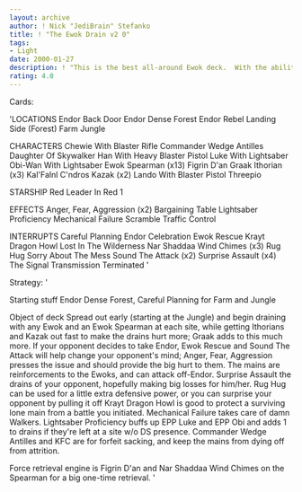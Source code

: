 ```yaml
---
layout: archive
author: ! Nick "JediBrain" Stefanko
title: ! "The Ewok Drain v2 0"
tags:
- Light
date: 2000-01-27
description: ! "This is the best all-around Ewok deck.  With the ability to beat down anyone who steps on Endor, and the ability to take the hurt to them on their own planet, the losses add up bigtime."
rating: 4.0
---
```

Cards: 

'LOCATIONS
Endor Back Door
Endor Dense Forest
Endor Rebel Landing Side (Forest)
Farm
Jungle

CHARACTERS
Chewie With Blaster Rifle
Commander Wedge Antilles
Daughter Of Skywalker
Han With Heavy Blaster Pistol
Luke With Lightsaber
Obi-Wan With Lightsaber
Ewok Spearman (x13)
Figrin D'an
Graak
Ithorian (x3)
Kal'Falnl C'ndros
Kazak (x2)
Lando With Blaster Pistol
Threepio

STARSHIP
Red Leader In Red 1

EFFECTS
Anger, Fear, Aggression (x2)
Bargaining Table
Lightsaber Proficiency
Mechanical Failure
Scramble
Traffic Control

INTERRUPTS
Careful Planning
Endor Celebration
Ewok Rescue
Krayt Dragon Howl
Lost In The Wilderness
Nar Shaddaa Wind Chimes (x3)
Rug Hug
Sorry About The Mess
Sound The Attack (x2)
Surprise Assault (x4)
The Signal
Transmission Terminated
'

Strategy: '

Starting stuff
Endor Dense Forest, Careful Planning for Farm and Jungle

Object of deck
Spread out early (starting at the Jungle) and begin draining with any Ewok and an Ewok Spearman at each site, while getting Ithorians and Kazak out fast to make the drains hurt more; Graak adds to this much more.
If your opponent decides to take Endor, Ewok Rescue and Sound The Attack will help change your opponent's mind; Anger, Fear, Aggression presses the issue and should provide the big hurt to them.
The mains are reinforcements to the Ewoks, and can attack off-Endor.
Surprise Assault the drains of your opponent, hopefully making big losses for him/her.
Rug Hug can be used for a little extra defensive power, or you can surprise your opponent by pulling it off
Krayt Dragon Howl is good to protect a surviving lone main from a battle you initiated.
Mechanical Failure takes care of damn Walkers.
Lightsaber Proficiency buffs up EPP Luke and EPP Obi and adds 1 to drains if they're left at a site w/o DS presence.
Commander Wedge Antilles and KFC are for forfeit sacking, and keep the mains from dying off from attrition.

Force retrieval engine is Figrin D'an and Nar Shaddaa Wind Chimes on the Spearman for a big one-time retrieval.
'